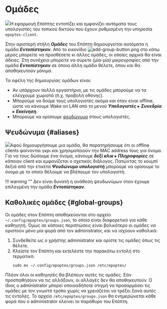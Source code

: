 # Ομάδες

[![](groups.png)](groups.png)Η εφαρμογή Επόπτης εντοπίζει και εμφανίζει
αυτόματα τους υπολογιστές του τοπικού δικτύου που έχουν ρυθμισμένη την υπηρεσία
`epoptes-client`.

Στην αριστερή στήλη ***Ομάδες*** του Επόπτη δημιουργείται αυτόματα η ομάδα
***Εντοπίστηκαν***. Από το εικονίδιο
![add-group-button.png](add-group-button.png) στο κάτω μέρος μπορείτε να
προσθέσετε κι άλλες ομάδες, οι οποίες αρχικά θα είναι άδειες. Στη συνέχεια
μπορείτε να σύρετε (μία-μία) μικρογραφίες από την ομάδα ***Εντοπίστηκαν*** σε
όποια άλλη ομάδα θέλετε, όπου και θα αποθηκευτούν μόνιμα.

Τα οφέλη της δημιουργίας ομάδων είναι:

- Αν υπάρχουν πολλά εργαστήρια, με τις ομάδες μπορούμε να τα ελέγχουμε χωριστά
  (π.χ. προβολή οθόνης).
- Μπορούμε να δούμε τους υπολογιστές ακόμα και όταν είναι offline, ώστε να
  κάνουμε Wake on LAN από το μενού ***Υπολογιστές*** ▸ ***Συνεδρία*** ▸
  ***Εκκίνηση***.
- Μπορούμε να ορίσουμε [ψευδώνυμα](#aliases) στους υπολογιστές.

## Ψευδώνυμα {#aliases}

[![](offline-clients.png)](offline-clients.png)Αφού δημιουργήσουμε μια ομάδα,
θα παρατηρήσουμε ότι οι offline clients φαίνονται γκρι και χρησιμοποιούν την
MAC address τους για όνομα. Για να τους δώσουμε ένα όνομα, κάνουμε ***δεξί
κλικ*** ▸ ***Πληροφορίες*** σε κάποιον  client και εμφανίζεται ο σχετικός
διάλογος. Πατώντας το κουμπί δεξιά από την ετικέτα ***Ψευδώνυμο υπολογιστή***
μπορούμε να ορίσουμε το όνομα με το οποίο θέλουμε να βλέπουμε τον υπολογιστή.

!!! warning ""
    Δεν είναι δυνατή η ανάθεση ψευδωνύμων όταν έχουμε επιλεγμένη την ομάδα
    ***Εντοπίστηκαν***.

## Καθολικές ομάδες {#global-groups}

Οι ομάδες στον Επόπτη αποθηκεύονται στο αρχείο `~/.config/epoptes/groups.json`,
το οποίο είναι διαφορετικό για κάθε καθηγητή. Όμως σε κάποιες περιπτώσεις είναι
βολικότερο οι ομάδες να οριστούν μόνο μία φορά από τον administrator, και να
ισχύουν καθολικά:

1. Συνδεθείτε ως ο χρήστης administrator και ορίστε τις ομάδες όπως τις
   θέλετε.
2. Κλείστε τον Επόπτη και εκτελέστε την παρακάτω εντολή στο τερματικό:
   ```shell
   sudo mv ~/.config/epoptes/groups.json /etc/epoptes/
   ```

Πλέον όλοι οι καθηγητές θα βλέπουν αυτές τις ομάδες. Εάν προσπαθήσουν να τις
αλλάξουν, οι αλλαγές δεν θα αποθηκευτούν. Ο ίδιος ο administrator μπορεί
οποιοαδήποτε στιγμή να προσαρμόσει τις ομάδες με τον γνωστό τρόπο χωρίς να
χρειάζεται να τρέξει ξανά αυτές τις εντολές. Το αρχείο
`/etc/epoptes/groups.json` θα ενημερώνεται κάθε φορά που ο administrator
κλείνει το παράθυρο του Επόπτη.
